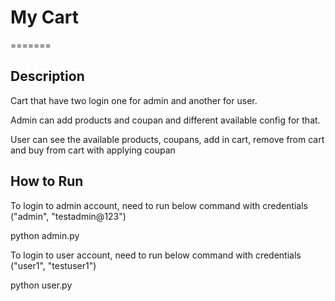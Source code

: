 # My Cart
=======

## Description

Cart that have two login one for admin and another for user.

Admin can add products and coupan and different available config for that.


User can see the available products, coupans, add in cart, remove from cart and buy from cart with applying coupan

## How to Run

To login to admin account, need to run below command with credentials ("admin", "testadmin@123")

python admin.py


To login to user account, need to run below command with credentials ("user1", "testuser1")

python user.py